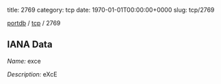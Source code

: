 title: 2769
category: tcp
date: 1970-01-01T00:00:00+0000
slug: tcp/2769

[portdb](/) / [tcp](/category/tcp.html) / 2769


## IANA Data

_Name:_ exce

_Description:_ eXcE

